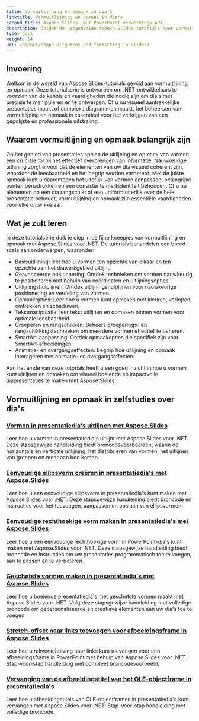 ```yaml
---
title: Vormuitlijning en opmaak in dia's
linktitle: Vormuitlijning en opmaak in dia's
second_title: Aspose.Slides .NET PowerPoint-verwerkings-API
description: Ontdek de uitgebreide Aspose.Slides-tutorials over vormuitlijning en opmaak in .NET-toepassingen. Leer moeiteloos vormen uitlijnen en opmaken, zodat u uw diapresentaties met precisie kunt verbeteren.
type: docs
weight: 14
url: /nl/net/shape-alignment-and-formatting-in-slides/
---
```


## Invoering

Welkom in de wereld van Aspose.Slides-tutorials gewijd aan vormuitlijning en opmaak! Deze tutorialserie is ontworpen om .NET-ontwikkelaars te voorzien van de kennis en vaardigheden die nodig zijn om dia's met precisie te manipuleren en te ontwerpen. Of u nu visueel aantrekkelijke presentaties maakt of complexe diagrammen maakt, het beheersen van vormuitlijning en opmaak is essentieel voor het verkrijgen van een gepolijste en professionele uitstraling.

## Waarom vormuitlijning en opmaak belangrijk zijn

Op het gebied van presentaties spelen de uitlijning en opmaak van vormen een cruciale rol bij het effectief overbrengen van informatie. Nauwkeurige uitlijning zorgt ervoor dat de elementen van uw dia visueel coherent zijn, waardoor de leesbaarheid en het begrip worden verbeterd. Met de juiste opmaak kunt u daarentegen het uiterlijk van vormen aanpassen, belangrijke punten benadrukken en een consistente merkidentiteit behouden. Of u nu elementen op één dia rangschikt of een uniform uiterlijk over de hele presentatie behoudt, vormuitlijning en opmaak zijn essentiële vaardigheden voor elke ontwikkelaar.

## Wat je zult leren

In deze tutorialserie duik je diep in de fijne kneepjes van vormuitlijning en opmaak met Aspose.Slides voor .NET. De tutorials behandelen een breed scala aan onderwerpen, waaronder:

- Basisuitlijning: leer hoe u vormen ten opzichte van elkaar en ten opzichte van het diawerkgebied uitlijnt.
- Geavanceerde positionering: Ontdek technieken om vormen nauwkeurig te positioneren met behulp van coördinaten en uitlijningsopties.
- Uitlijningshulplijnen: Ontdek uitlijningshulplijnen voor nauwkeurige positionering en verdeling van vormen.
- Opmaakopties: Leer hoe u vormen kunt opmaken met kleuren, verlopen, omtrekken en schaduwen.
- Tekstmanipulatie: leer tekst uitlijnen en opmaken binnen vormen voor optimale leesbaarheid.
- Groeperen en rangschikken: Beheers groeperings- en rangschikkingstechnieken om meerdere vormen effectief te beheren.
- SmartArt-aanpassing: Ontdek opmaakopties die specifiek zijn voor SmartArt-afbeeldingen.
- Animatie- en overgangseffecten: Begrijp hoe uitlijning en opmaak interageren met animatie- en overgangseffecten.

Aan het einde van deze tutorials heeft u een goed inzicht in hoe u vormen kunt uitlijnen en opmaken om visueel boeiende en impactvolle diapresentaties te maken met Aspose.Slides.

## Vormuitlijning en opmaak in zelfstudies over dia's
### [Vormen in presentatiedia's uitlijnen met Aspose.Slides](./aligning-shapes/)
Leer hoe u vormen in presentatiedia's uitlijnt met Aspose.Slides voor .NET. Deze stapsgewijze handleiding biedt broncodevoorbeelden, waarin de horizontale en verticale uitlijning, het distribueren van vormen, het uitlijnen van groepen en meer aan bod komen.
### [Eenvoudige ellipsvorm creëren in presentatiedia's met Aspose.Slides](./creating-simple-ellipse-shape/)
Leer hoe u een eenvoudige ellipsvorm in presentatiedia's kunt maken met Aspose.Slides voor .NET. Deze stapsgewijze handleiding biedt broncode en instructies voor het toevoegen, aanpassen en opslaan van ellipsvormen.
### [Eenvoudige rechthoekige vorm maken in presentatiedia's met Aspose.Slides](./creating-simple-rectangle-shape/)
Leer hoe u een eenvoudige rechthoekige vorm in PowerPoint-dia's kunt maken met Aspose.Slides voor .NET. Deze stapsgewijze handleiding biedt broncode en instructies om uw presentaties programmatisch toe te voegen, aan te passen en te verbeteren.
### [Geschetste vormen maken in presentatiedia's met Aspose.Slides](./creating-sketched-shapes/)
Leer hoe u boeiende presentatiedia's met geschetste vormen maakt met Aspose.Slides voor .NET. Volg deze stapsgewijze handleiding met volledige broncode om gepersonaliseerde en creatieve elementen aan uw dia's toe te voegen.
### [Stretch-offset naar links toevoegen voor afbeeldingsframe in Aspose.Slides](./adding-stretch-offset-left-picture-frame/)
Leer hoe u rekverschuiving naar links kunt toevoegen voor een afbeeldingsframe in PowerPoint met behulp van Aspose.Slides voor .NET. Stap-voor-stap handleiding met compleet broncodevoorbeeld.
### [Vervanging van de afbeeldingstitel van het OLE-objectframe in presentatiedia's](./substituting-picture-title-ole-object-frame/)
Leer hoe u afbeeldingstitels van OLE-objectframes in presentatiedia's kunt vervangen met Aspose.Slides voor .NET. Stap-voor-stap handleiding met volledige broncode.